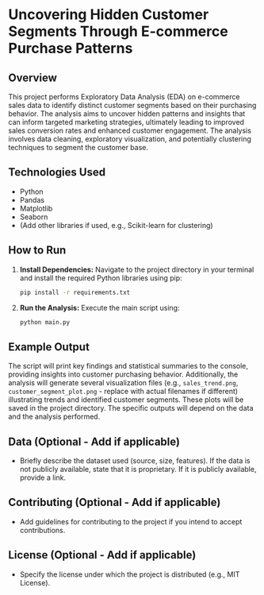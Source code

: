 # Uncovering Hidden Customer Segments Through E-commerce Purchase Patterns

## Overview

This project performs Exploratory Data Analysis (EDA) on e-commerce sales data to identify distinct customer segments based on their purchasing behavior.  The analysis aims to uncover hidden patterns and insights that can inform targeted marketing strategies, ultimately leading to improved sales conversion rates and enhanced customer engagement.  The analysis involves data cleaning, exploratory visualization, and potentially clustering techniques to segment the customer base.

## Technologies Used

* Python
* Pandas
* Matplotlib
* Seaborn
* (Add other libraries if used, e.g., Scikit-learn for clustering)


## How to Run

1. **Install Dependencies:**  Navigate to the project directory in your terminal and install the required Python libraries using pip:

   ```bash
   pip install -r requirements.txt
   ```

2. **Run the Analysis:** Execute the main script using:

   ```bash
   python main.py
   ```

## Example Output

The script will print key findings and statistical summaries to the console, providing insights into customer purchasing behavior.  Additionally, the analysis will generate several visualization files (e.g., `sales_trend.png`, `customer_segment_plot.png` -  replace with actual filenames if different)  illustrating trends and identified customer segments. These plots will be saved in the project directory.  The specific outputs will depend on the data and the analysis performed.


## Data (Optional - Add if applicable)

* Briefly describe the dataset used (source, size, features).  If the data is not publicly available, state that it is proprietary.  If it is publicly available, provide a link.


## Contributing (Optional - Add if applicable)

* Add guidelines for contributing to the project if you intend to accept contributions.


## License (Optional - Add if applicable)

* Specify the license under which the project is distributed (e.g., MIT License).